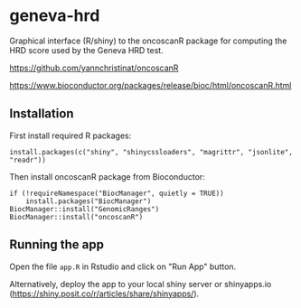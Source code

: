 # geneva-hrd
Graphical interface (R/shiny) to the oncoscanR package for computing the HRD score used by the Geneva HRD test.

https://github.com/yannchristinat/oncoscanR

https://www.bioconductor.org/packages/release/bioc/html/oncoscanR.html

## Installation
First install required R packages:
```
install.packages(c("shiny", "shinycssloaders", "magrittr", "jsonlite", "readr"))
```

Then install oncoscanR package from Bioconductor:
```
if (!requireNamespace("BiocManager", quietly = TRUE))
    install.packages("BiocManager")
BiocManager::install("GenomicRanges")
BiocManager::install("oncoscanR")
```

## Running the app
Open the file `app.R` in Rstudio and click on "Run App" button.

Alternatively, deploy the app to your local shiny server or shinyapps.io (https://shiny.posit.co/r/articles/share/shinyapps/).

